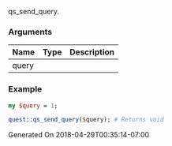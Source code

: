 qs_send_query.
### Arguments
**Name**|**Type**|**Description**
:---|:---|:---
query||

### Example

```perl
my $query = 1;

quest::qs_send_query($query); # Returns void
```


Generated On 2018-04-29T00:35:14-07:00
